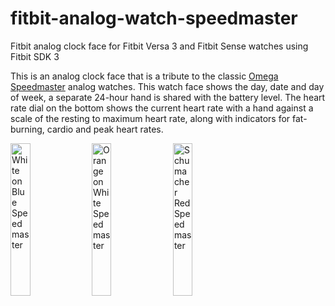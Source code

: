 # fitbit-analog-watch-speedmaster
Fitbit analog clock face for Fitbit Versa 3 and Fitbit Sense watches using Fitbit SDK 3


This is an analog clock face that is a tribute to the classic [Omega Speedmaster](https://www.omegawatches.com/en-us/watches/speedmaster)
analog watches. This watch face shows the day, date and day of week,
a separate 24-hour hand is shared with the battery level. The heart rate dial on the 
bottom shows the current heart rate with a hand against a scale of the resting to maximum
heart rate, along with indicators for fat-burning, cardio and peak heart rates.

<img src="./faceimages/WhiteOnBlueWatch.png" alt="White on Blue Speedmaster" 
width="25%">  <img src="./faceimages/OrangeOnGreyWatch.png" alt="Orange on White Speedmaster" 
width="25%">  <img src="./faceimages/SchumacherRedWatch.png" alt="Schumacher Red Speedmaster"
width="25%">
